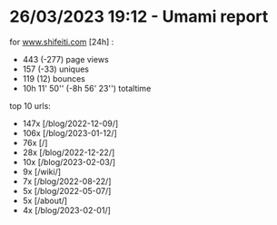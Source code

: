 # 26/03/2023 19:12 - Umami report
for www.shifeiti.com [24h] :

 - 443 (-277) page views
 - 157 (-33) uniques
 - 119 (12) bounces
 - 10h 11' 50'' (-8h 56' 23'') totaltime


top 10 urls:
 - 147x [/blog/2022-12-09/]
 - 106x [/blog/2023-01-12/]
 - 76x [/]
 - 28x [/blog/2022-12-22/]
 - 10x [/blog/2023-02-03/]
 - 9x [/wiki/]
 - 7x [/blog/2022-08-22/]
 - 5x [/blog/2022-05-07/]
 - 5x [/about/]
 - 4x [/blog/2023-02-01/]


